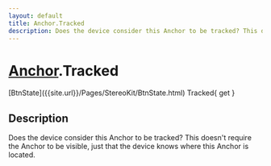 ```yaml
---
layout: default
title: Anchor.Tracked
description: Does the device consider this Anchor to be tracked? This doesn't require the Anchor to be visible, just that the device knows where this Anchor is located.
---
```

# [Anchor]({{site.url}}/Pages/StereoKit/Anchor.html).Tracked

<div class='signature' markdown='1'>
[BtnState]({{site.url}}/Pages/StereoKit/BtnState.html) Tracked{ get }
</div>

## Description
Does the device consider this Anchor to be tracked? This
doesn't require the Anchor to be visible, just that the device
knows where this Anchor is located.

